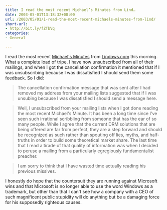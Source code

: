 ```yaml
---
title: I read the most recent Michael’s Minutes from Lind…
date: 2003-05-01T13:18:32+00:00
url: /2003/05/01/i-read-the-most-recent-michaels-minutes-from-lind/
short-url:
- http://bit.ly/fZTbVq
categories:
- General

---
```

I read the most recent [Michael's Minutes](http://www.lindows.com/lindows_michaelsminutes.php) from [Lindows.com](http://www.lindows.com) this morning. What a complete load of tripe. I have now unsubscribed from all of their mailings, and when I got the cancellation confirmation it mentioned that if I was unsubscribing because I was dissatisfied I should send them some feedback. So I did:

> The cancellation confirmation message that was sent after I had removed my address from your mailing lists suggested that if I was unsubing because I was dissatisfied I should send a message here.

> Well, I unsubscribed from your mailing lists when I got done reading the most recent Michael's Minute. It has been a long time since I've seen such irrational scribbling from someone that has the ear of so many people. While I agree that the current DRM solutions that are being offered are far from perfect, they are a step forward and should be recognized as such rather than spouting off lies, myths, and half-truths in order to build some theoretical market share. The last time that I read a tirade of that quality of information was when I decided to peruse a mailing from a particularly egregiously fundamentalist preacher.

> I am sorry to think that I have wasted time actually reading his previous missives.

I honestly do hope that the countersuit they are running against Microsoft wins and that Microsoft is no longer able to use the word Windows as a trademark, but other than that I can't see how a company with a CEO of such magnificent public stupidity will do anything but be a damaging force for his supposedly righteous causes.